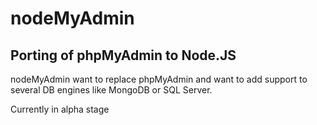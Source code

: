 # nodeMyAdmin

## Porting of phpMyAdmin to Node.JS

nodeMyAdmin want to replace phpMyAdmin and want to add support to several DB engines like MongoDB or SQL Server.

Currently in alpha stage